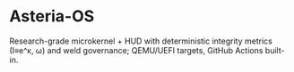 # Asteria-OS
Research-grade microkernel + HUD with deterministic integrity metrics (I≡e^κ, ω) and weld governance; QEMU/UEFI targets, GitHub Actions built-in.

